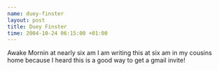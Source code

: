 ```yaml
--- 
name: duey-finster
layout: post
title: Duey Finster
time: 2004-10-24 06:15:00 +01:00
---
```

Awake Mornin at nearly six am I am writing this at six am in 
my cousins home because I heard this is a good way to get a gmail invite!
